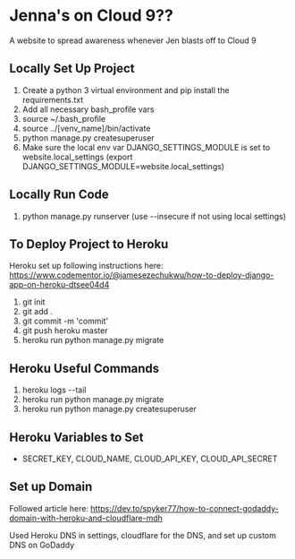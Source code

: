 # Jenna's on Cloud 9??
A website to spread awareness whenever Jen blasts off to Cloud 9


## Locally Set Up Project
1. Create a python 3 virtual environment and pip install the requirements.txt
2. Add all necessary bash_profile vars
3. source ~/.bash_profile
4. source ../[venv_name]/bin/activate
5. python manage.py createsuperuser
6. Make sure the local env var DJANGO_SETTINGS_MODULE is set to website.local_settings (export DJANGO_SETTINGS_MODULE=website.local_settings)


## Locally Run Code
1. python manage.py runserver (use --insecure if not using local settings)


## To Deploy Project to Heroku
Heroku set up following instructions here:
https://www.codementor.io/@jamesezechukwu/how-to-deploy-django-app-on-heroku-dtsee04d4

1. git init
2. git add .
3. git commit -m 'commit'
4. git push heroku master
5. heroku run python manage.py migrate


## Heroku Useful Commands
1. heroku logs --tail
2. heroku run python manage.py migrate
2. heroku run python manage.py createsuperuser


## Heroku Variables to Set
- SECRET_KEY, CLOUD_NAME, CLOUD_API_KEY, CLOUD_API_SECRET


## Set up Domain

Followed article here:
https://dev.to/spyker77/how-to-connect-godaddy-domain-with-heroku-and-cloudflare-mdh

Used Heroku DNS in settings, cloudflare for the DNS, and set up custom DNS on GoDaddy
